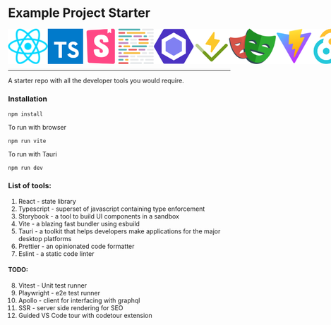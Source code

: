 # Example Project Starter

<p float="left" style="display: flex; justify-content: space-evenly;">
<img src="src/assets/react.svg" height="80" />
<img src="src/assets/ts.svg" height="80" />
<img src="src/assets/storybook.svg" height="80" />
<img src="src/assets/prettier.svg" height="80" />
<img src="src/assets/eslint.svg" height="80" />
<img src="src/assets/vitest.svg" height="80" />
<img src="src/assets/playwright.svg" height="80" />
<img src="src/assets/favicon.svg" height="80" />
<img src="src/assets/tauri.svg" height="80" />
</p>
<hr/>

A starter repo with all the developer tools you would require.

### Installation

```
npm install
```

To run with browser

```
npm run vite
```

To run with Tauri

```
npm run dev
```

### List of tools:

1. React - state library
2. Typescript - superset of javascript containing type enforcement
3. Storybook - a tool to build UI components in a sandbox
4. Vite - a blazing fast bundler using esbuild
5. Tauri - a toolkit that helps developers make applications for the major desktop platforms
6. Prettier - an opinionated code formatter
7. Eslint - a static code linter

#### TODO:

8. Vitest - Unit test runner
9. Playwright - e2e test runner
10. Apollo - client for interfacing with graphql
11. SSR - server side rendering for SEO
12. Guided VS Code tour with codetour extension
